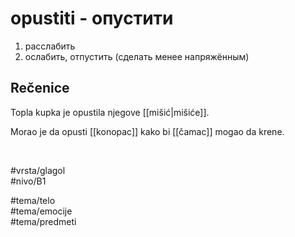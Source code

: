 # opustiti - опустити

1. расслабить  
2. ослабить, отпустить (сделать менее напряжённым)  

## Rečenice

Topla kupka je opustila njegove [[mišić|mišiće]].  

Morao je da opusti [[konopac]] kako bi [[čamac]] mogao da krene.  

<br>

#vrsta/glagol  
#nivo/B1  

#tema/telo  
#tema/emocije  
#tema/predmeti  
